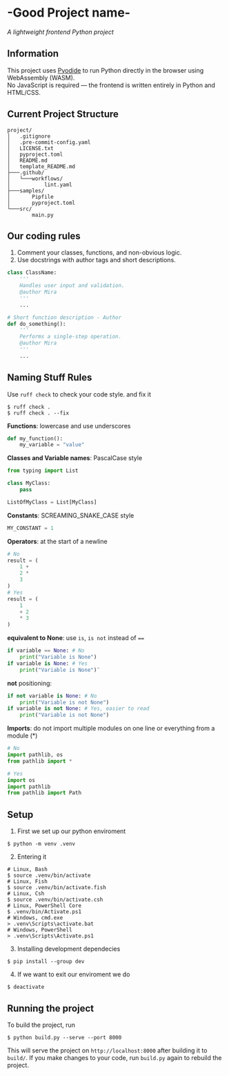 # -Good Project name-

_A lightweight frontend Python project_

## Information

This project uses [Pyodide](https://pyodide.org) to run Python directly in the browser using WebAssembly (WASM).  
No JavaScript is required — the frontend is written entirely in Python and HTML/CSS.

## Current Project Structure

```
project/
│   .gitignore
│   .pre-commit-config.yaml
│   LICENSE.txt
│   pyproject.toml
│   README.md
│   template_README.md
├───.github/
│   └───workflows/
│           lint.yaml
├───samples/
│       Pipfile
│       pyproject.toml
└───src/
        main.py
```

## Our coding rules

1. Comment your classes, functions, and non-obvious logic.
2. Use docstrings with author tags and short descriptions.

```py
class ClassName:
    '''
    Handles user input and validation.
    @author Mira
    '''
    ...

# Short function description - Author
def do_something():
    '''
    Performs a single-step operation.
    @author Mira
    '''
    ...
```

## Naming Stuff Rules

Use `ruff check` to check your code style. and fix it

```shell
$ ruff check .
$ ruff check . --fix
```

**Functions**: lowercase and use underscores

```py
def my_function():
    my_variable = "value"
```

**Classes and Variable names**: PascalCase style

```py
from typing import List

class MyClass:
    pass

ListOfMyClass = List[MyClass]
```

**Constants**: SCREAMING_SNAKE_CASE style

```py
MY_CONSTANT = 1
```

**Operators**: at the start of a newline

```py
# No
result = (
    1 +
    2 *
    3
)
# Yes
result = (
    1
    + 2
    * 3
)
```

**equivalent to None**: use `is`, `is not` instead of `==`

```py
if variable == None: # No
    print("Variable is None")
if variable is None: # Yes
    print("Variable is None")¨
```

**not** positioning:

```py
if not variable is None: # No
    print("Variable is not None")
if variable is not None: # Yes, easier to read
    print("Variable is not None")
```

**Imports**: do not import multiple modules on one line or everything from a module (\*)

```py
# No
import pathlib, os
from pathlib import *

# Yes
import os
import pathlib
from pathlib import Path
```

## Setup

1. First we set up our python enviroment

```shell
$ python -m venv .venv
```

2. Entering it

```shell
# Linux, Bash
$ source .venv/bin/activate
# Linux, Fish
$ source .venv/bin/activate.fish
# Linux, Csh
$ source .venv/bin/activate.csh
# Linux, PowerShell Core
$ .venv/bin/Activate.ps1
# Windows, cmd.exe
> .venv\Scripts\activate.bat
# Windows, PowerShell
> .venv\Scripts\Activate.ps1
```

3. Installing development dependecies

```shell
$ pip install --group dev
```

4. If we want to exit our enviroment we do

```shell
$ deactivate
```

## Running the project

To build the project, run

```shell
$ python build.py --serve --port 8000
```

This will serve the project on `http://localhost:8000` after building it to `build/`. If you make changes to your code, run `build.py` again to rebuild the project.
